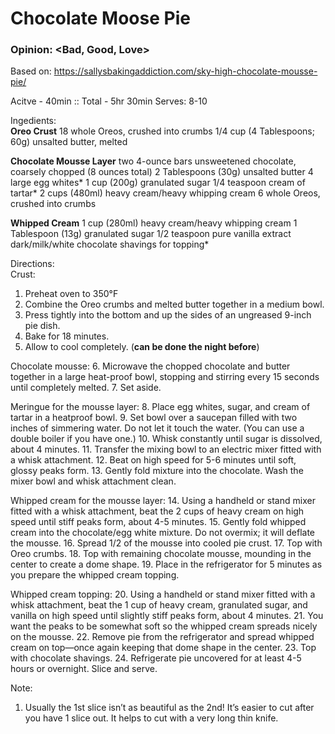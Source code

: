 # Chocolate Moose Pie
### Opinion: <Bad, Good, Love>

Based on: https://sallysbakingaddiction.com/sky-high-chocolate-mousse-pie/  

Acitve - 40min :: Total - 5hr 30min
Serves:  8-10

Ingedients:  
__Oreo Crust__
18 whole Oreos, crushed into crumbs
1/4 cup (4 Tablespoons; 60g) unsalted butter, melted

__Chocolate Mousse Layer__
 two 4-ounce bars unsweetened chocolate, coarsely chopped (8 ounces total)
2 Tablespoons (30g) unsalted butter
4 large egg whites*
1 cup (200g) granulated sugar
1/4 teaspoon cream of tartar*
2 cups (480ml) heavy cream/heavy whipping cream
6 whole Oreos, crushed into crumbs

__Whipped Cream__
1 cup (280ml) heavy cream/heavy whipping cream
1 Tablespoon (13g) granulated sugar
1/2 teaspoon pure vanilla extract
dark/milk/white chocolate shavings for topping*

Directions:  
Crust:
1. Preheat oven to 350°F 
2. Combine the Oreo crumbs and melted butter together in a medium bowl. 
3. Press tightly into the bottom and up the sides of an ungreased 9-inch pie dish. 
4. Bake for 18 minutes. 
5. Allow to cool completely. (**can be done the night before**)

Chocolate mousse: 
6. Microwave the chopped chocolate and butter together in a large heat-proof bowl, stopping and stirring every 15 seconds until completely melted. 
7. Set aside.

Meringue for the mousse layer: 
8. Place egg whites, sugar, and cream of tartar in a heatproof bowl. 
9. Set bowl over a saucepan filled with two inches of simmering water. Do not let it touch the water. (You can use a double boiler if you have one.) 
10. Whisk constantly until sugar is dissolved, about 4 minutes. 
11. Transfer the mixing bowl to an electric mixer fitted with a whisk attachment. 
12. Beat on high speed for 5-6 minutes until soft, glossy peaks form. 
13. Gently fold mixture into the chocolate. Wash the mixer bowl and whisk attachment clean.

Whipped cream for the mousse layer: 
14. Using a handheld or stand mixer fitted with a whisk attachment, beat the 2 cups of heavy cream on high speed until stiff peaks form, about 4-5 minutes.
15. Gently fold whipped cream into the chocolate/egg white mixture. Do not overmix; it will deflate the mousse. 
16. Spread 1/2 of the mousse into cooled pie crust. 
17. Top with Oreo crumbs. 
18. Top with remaining chocolate mousse, mounding in the center to create a dome shape. 
19. Place in the refrigerator for 5 minutes as you prepare the whipped cream topping.

Whipped cream topping: 
20. Using a handheld or stand mixer fitted with a whisk attachment, beat the 1 cup of heavy cream, granulated sugar, and vanilla on high speed until slightly stiff peaks form, about 4 minutes. 
21. You want the peaks to be somewhat soft so the whipped cream spreads nicely on the mousse. 
22. Remove pie from the refrigerator and spread whipped cream on top—once again keeping that dome shape in the center.
23. Top with chocolate shavings.
24. Refrigerate pie uncovered for at least 4-5 hours or overnight. Slice and serve. 

Note:
1. Usually the 1st slice isn’t as beautiful as the 2nd! It’s easier to cut after you have 1 slice out. It helps to cut with a very long thin knife.
